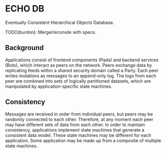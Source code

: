 # ECHO DB

Eventually Consistent Hierarchical Objects Database.

TODO(burdon): Merge/reconsile with specs.


## Background

Applications consist of frontend components (Pads) and backend services (Bots), which interact as peers on the network.
Peers exchange data by replicating feeds within a shared security domain called a Party.
Each peer writes mutations as messages to an append-only log.
The logs from each peer are combined into sets of logically partitioned datasets, 
which are manipulated by application-specific state machines.


## Consistency

Messages are received in order from individual peers, but peers may be randomly connected to each other.
Therefore, at any moment each peer may have different sets of data from each other.
In order to maintain consistency, applications implement state machines that generate a consistent data model.
These state machines may be different for each application.
Some application may be made up from a composite of multiple state machines.
